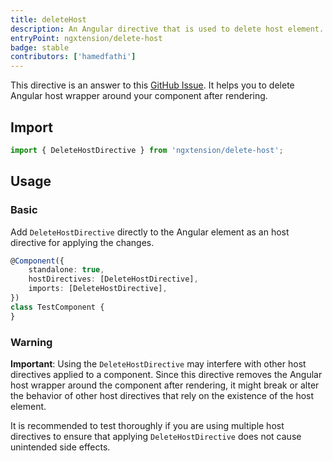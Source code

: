 ```yaml
---
title: deleteHost
description: An Angular directive that is used to delete host element.
entryPoint: ngxtension/delete-host
badge: stable
contributors: ['hamedfathi']
---
```


This directive is an answer to this [GitHub Issue](https://github.com/angular/angular/issues/18877). It helps you to delete Angular host wrapper around your component after rendering.


## Import

```ts
import { DeleteHostDirective } from 'ngxtension/delete-host';
```

## Usage

### Basic

Add `DeleteHostDirective` directly to the Angular element as an host directive for applying the changes.

```ts
@Component({
	standalone: true,
	hostDirectives: [DeleteHostDirective],
	imports: [DeleteHostDirective],
})
class TestComponent {
}
```

### Warning

**Important**: Using the `DeleteHostDirective` may interfere with other host directives applied to a component. Since this directive removes the Angular host wrapper around the component after rendering, it might break or alter the behavior of other host directives that rely on the existence of the host element.

It is recommended to test thoroughly if you are using multiple host directives to ensure that applying `DeleteHostDirective` does not cause unintended side effects.